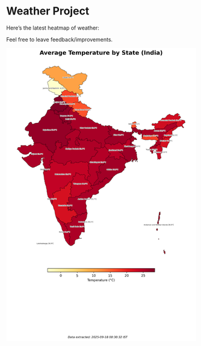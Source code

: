 # Weather Project

Here’s the latest heatmap of weather:

Feel free to leave feedback/improvements.

![India Heatmap](docs/assets/india_heatmap.png?v=CB0552)
